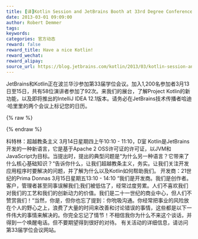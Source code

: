 ```yaml
---
title: [译]Kotlin Session and JetBrains Booth at 33rd Degree Conference
date: 2013-03-01 09:09:00
author: Robert Demmer
tags:
keywords:
categories: 官方动态
reward: false
reward_title: Have a nice Kotlin!
reward_wechat:
reward_alipay:
source_url: https://blog.jetbrains.com/kotlin/2013/03/kotlin-session-and-jetbrains-booth-at-33rd-degree-conference/
---
```


JetBrains和Kotlin正在波兰华沙参加第33届学位会议。加入1,200名参加者3月13日至15日，共有58位演讲者参加了92次。来我们的展台，了解Project Kotlin的新功能，以及即将推出的IntelliJ IDEA 12.1版本。请务必在JetBrains技术传播者哈迪·哈里里的两个会议上标记您的日历。

{% raw %}
<p><span id="more-975"></span></p>
{% endraw %}

科特林：超越教条主义
3月14日星期四上午10:10  -  11:10，D室
Kotlin是JetBrains开发的一种新语言，它是基于Apache 2 OSS许可证的许可证，以JVM和JavaScript为目标。当提出时，提出的典型问题是“为什么另一种语言？它带来了什么核心基础知识？“告诉你什么，让我们超越教条主义，务实。让我们关注开发应用程序时要解决的问题，并了解为什么以及Kotlin如何帮助我们。
开发商：21世纪的Prima Donnas
3月15日星期五13:10  -  14:10
“我们是开发商。我们是创作者。客户，管理者甚至同事误解我们;我们被低估了，经常过度劳累。人们不喜欢我们对我们的工艺和我们的创新动力的价值。我们是二十一世纪的商业中心，但人们不赞赏我们！“当然，你是，但你也忘了提到：你吮吸沟通。你经常把事业的风险放在个人的野心之上，浪费了大量的时间来改善和讨论错误的事情，这些都是以下一件伟大的事情来解决的。你完全忘记了情节！不相信我你为什么不来这个谈话，并得到一个唤醒电话。但不要期望得到很好的对待。
有关活动的详细信息，请访问第33届学位会议网站。
